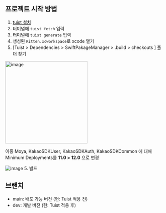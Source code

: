 ## 프로젝트 시작 방법
1. [tuist 설치](https://docs.tuist.io/documentation/tuist/installation/)
2.  터미널에 `tuist fetch` 입력
1. 터미널에 `tuist generate` 입력
3. 생성된 `Kitten.xcworkspace`로 xcode 열기
4. [Tuist > Dependencies > SwiftPakageManager > .build > checkouts ] 폴더 찾기
<img width="261" alt="image" src="https://github.com/UMC-Kitten/UMC-Kitten-iOS/assets/71880682/307e94a8-a1e5-4b81-a9c1-7825ced7befa">

이중 Moya, KakaoSDKUser, KakaoSDKAuth, KakaoSDKCommon 에 대해 Minimum Deployments를 **11.0 > 12.0** 으로 변경

![image](https://github.com/UMC-Kitten/UMC-Kitten-iOS/assets/71880682/a8344625-d2a7-4efb-af61-a744c9afe171)
5. 빌드

## 브랜치
- main: 배포 가능 버전 (현: Tuist 적용 전)
- dev: 개발 버전 (현: Tuist 적용 후)
